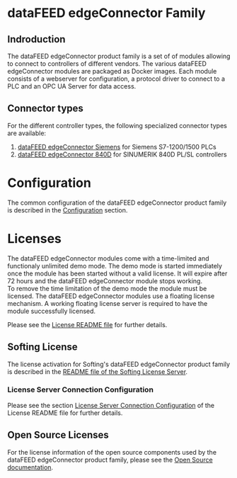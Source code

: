 # dataFEED edgeConnector Family

## Indroduction

The dataFEED edgeConnector product family is a set of of modules allowing to connect to controllers of different vendors.
The various dataFEED edgeConnector modules are packaged as Docker images.
Each module consists of a webserver for configuration, a protocol driver to connect to a PLC and an OPC UA Server for data access.

## Connector types

For the different controller types, the following specialized connector types are available:

  1. [dataFEED edgeConnector Siemens](edgeconnector-siemens/README.md) for Siemens S7-1200/1500 PLCs
  2. [dataFEED edgeConnector 840D](edgeconnector-840d/README.md) for SINUMERIK 840D PL/SL controllers

# Configuration

The common configuration of the dataFEED edgeConnector product family is described in the [Configuration](common/configuration.md) section.

# Licenses

The dataFEED edgeConnector modules come with a time-limited and functionaly unlimited demo mode.
The demo mode is started immediately once the module has been started without a valid license.
It will expire after 72 hours and the dataFEED edgeConnector module stops working.  
To remove the time limitation of the demo mode the module must be licensed.
The dataFEED edgeConnector modules use a floating license mechanism.
A working floating license server is required to have the module successfully licensed.  

Please see the [License README file](Licenses/README.md) for further details.

## Softing License

The license activation for Softing's dataFEED edgeConnector product family is described in the [README file of the Softing License Server](Licenses/SoftingLicenseServer/README.md).

### License Server Connection Configuration

Please see the section [License Server Connection Configuration](Licenses/README.md#license-server-connection-configuration) of the License README file for further details.


## Open Source Licenses

For the license information of the open source components used by the dataFEED edgeConnector product family, please see the [Open Source documentation](Licenses/OpenSourceLicenses.md).
